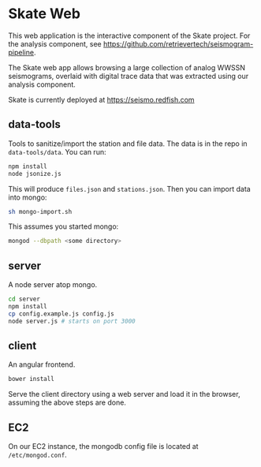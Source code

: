 Skate Web
==============

This web application is the interactive component of the Skate project. For the analysis component, see https://github.com/retrievertech/seismogram-pipeline.

The Skate web app allows browsing a large collection of analog WWSSN seismograms, overlaid with digital trace data that was extracted using our analysis component.

Skate is currently deployed at https://seismo.redfish.com

data-tools
----------
Tools to sanitize/import the station and file data. The data is in the repo in `data-tools/data`. You can run:
```sh
npm install
node jsonize.js
```

This will produce `files.json` and `stations.json`. Then you can import data into mongo:
```sh
sh mongo-import.sh
```

This assumes you started mongo:
```sh
mongod --dbpath <some directory>
```

server
------
A node server atop mongo.
```sh
cd server
npm install
cp config.example.js config.js
node server.js # starts on port 3000
```

client
------
An angular frontend.
```sh
bower install
```
Serve the client directory using a web server and load it in the browser, assuming the above steps are done.

EC2
---
On our EC2 instance, the mongodb config file is located at `/etc/mongod.conf`.
